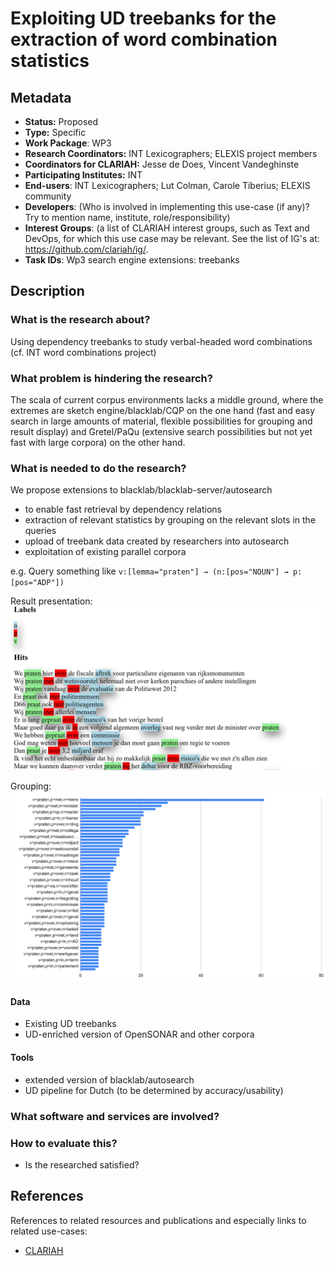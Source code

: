 # Exploiting UD treebanks for the extraction of word combination statistics

## Metadata

* **Status:**  Proposed
* **Type:** Specific
* **Work Package**: WP3
* **Research Coordinators:**  INT Lexicographers; ELEXIS project members
* **Coordinators for CLARIAH:**  Jesse de Does, Vincent Vandeghinste
* **Participating Institutes:** INT
* **End-users**: INT Lexicographers; Lut Colman, Carole Tiberius; ELEXIS community
* **Developers**: (Who is involved in implementing this use-case (if any)? Try to mention name, institute, role/responsibility)
* **Interest Groups**: (a list of CLARIAH interest groups, such as Text and DevOps, for which this use case may be relevant. See the list of IG's at: https://github.com/clariah/ig/.
* **Task IDs**: Wp3 search engine extensions: treebanks

## Description

### What is the research about?

Using dependency treebanks to study verbal-headed word combinations (cf. INT word combinations project)

### What problem is hindering the research?

The scala of current corpus environments lacks a middle ground,  where the extremes are sketch engine/blacklab/CQP on the one hand (fast and easy search in large amounts of material, flexible possibilities for grouping and result display) and Gretel/PaQu (extensive search possibilities but not yet fast with large corpora) on the other hand. 

### What is needed to do the research?

We propose extensions to blacklab/blacklab-server/autosearch 

* to enable fast retrieval by dependency relations
* extraction of relevant statistics by grouping on the relevant slots in the queries
* upload of treebank data created by researchers into autosearch
* exploitation of existing parallel corpora


e.g.
Query something like `v:[lemma="praten"] → (n:[pos="NOUN"] → p:[pos="ADP"])`

Result presentation:
![Highlight of slots in corcondance](https://github.com/INL/clariah-plus-planning/blob/master/data/slots.png)

Grouping:
![Grouping by slots (captures)](https://github.com/INL/clariah-plus-planning/blob/master/data/grouped.png)

#### Data

* Existing UD treebanks
* UD-enriched version of OpenSONAR and other corpora

#### Tools

* extended version of blacklab/autosearch
* UD pipeline for Dutch (to be determined by accuracy/usability)

### What software and services are involved?


### How to evaluate this?

* Is the researched satisfied?

## References

References to related resources and publications and especially links to related use-cases:

* [CLARIAH](https://clariah.nl)

